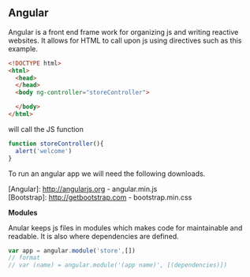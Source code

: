 ## Angular

Angular is a front end frame work for organizing js and writing reactive websites.  It allows for HTML to call upon js using directives such as this example.

```HTML
<!DOCTYPE html>
<html>
  <head>
  </head>
  <body ng-controller="storeController">

  </body>
</html>
```
will call the JS function
```javascript
function storeController(){
  alert('welcome')
}
```
To run an angular app we will need the following downloads.

[Angular]: http://angularjs.org - angular.min.js  
[Bootstrap]: http://getbootstrap.com - bootstrap.min.css

**Modules**

Anular keeps js files in modules which makes code for maintainable and readable.  It is also where dependencies are defined.  

```javascript
var app = angular.module('store',[])
// format
// var (name) = angular.module('(app name)', [(dependencies)])
```
